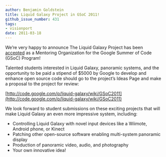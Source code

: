 ```yaml
---
author: Benjamin Goldstein
title: Liquid Galaxy Project in GSoC 2011!
github_issue_number: 431
tags:
- visionport
date: 2011-03-18
---
```




We’re very happy to announce The Liquid Galaxy Project has been [accepted](https://www.google-melange.com/archive/gsoc/2011) as a Mentoring Organization for the Google Summer of Code (GSoC) Program!

Talented students interested in Liquid Galaxy, panoramic systems, and the opportunity to be paid a stipend of $5000 by Google to develop and enhance open source code should go to the project’s Ideas Page and make a proposal to the project for review:

[http://code.google.com/p/liquid-galaxy/wiki/GSoC2011](http://code.google.com/p/liquid-galaxy/wiki/GSoC2011)

We look forward to student submissions on these exciting projects that will make Liquid Galaxy an even more impressive system, including:

- Controlling Liquid Galaxy with novel input devices like a Wiimote, Android phone, or Kinect
- Patching other open-source software enabling multi-system panoramic display
- Production of panoramic video, audio, and photography
- Your own innovative idea!


